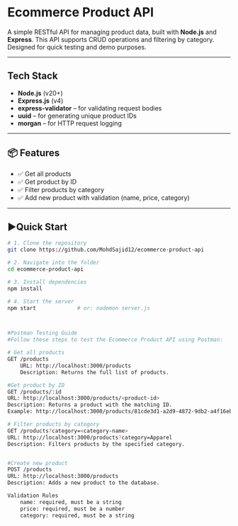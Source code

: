 # Ecommerce Product API

A simple RESTful API for managing product data, built with **Node.js** and **Express**. This API supports CRUD operations and filtering by category. Designed for quick testing and demo purposes.

---

## Tech Stack

- **Node.js** (v20+)
- **Express.js** (v4)
- **express-validator** – for validating request bodies
- **uuid** – for generating unique product IDs
- **morgan** – for HTTP request logging

---

## 📦 Features

- ✅ Get all products  
- ✅ Get product by ID  
- ✅ Filter products by category  
- ✅ Add new product with validation (name, price, category)

---

## ▶Quick Start

```bash
# 1. Clone the repository
git clone https://github.com/MohdSajid12/ecommerce-product-api

# 2. Navigate into the folder
cd ecommerce-product-api

# 3. Install dependencies
npm install

# 4. Start the server
npm start             # or: nodemon server.js



#Postman Testing Guide
#Follow these steps to test the Ecommerce Product API using Postman:

# Get all products
GET /products
    URL: http://localhost:3000/products
    Description: Returns the full list of products.

#Get product by ID
GET /products/:id
URL: http://localhost:3000/products/<product-id>
Description: Returns a product with the matching ID.
Example: http://localhost:3000/products/81cde3d1-a2d9-4872-9db2-a4f16eb14a1d

# Filter products by category
GET /products?category=<category-name>
URL: http://localhost:3000/products?category=Apparel
Description: Filters products by the specified category.


#Create new product
POST /products
URL: http://localhost:3000/products
Description: Adds a new product to the database.

Validation Rules
    name: required, must be a string
    price: required, must be a number
    category: required, must be a string
